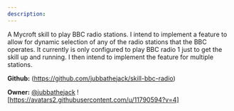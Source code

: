 ```yaml
---
description: 
---
```

A Mycroft skill to play BBC radio stations. I intend to implement a feature to allow for dynamic
selection of any of the radio stations that the BBC operates. It currently is only configured
to play BBC radio 1 just to get the skill up and running. I then intend to implement the
feature for multiple stations.

**Github:** (https://github.com/jubbathejack/skill-bbc-radio)

**Owner:** [@jubbathejack](https://github.com/jubbathejack) ![https://avatars2.githubusercontent.com/u/11790594?v=4]

